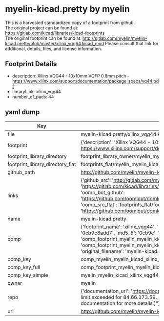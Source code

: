 # myelin-kicad.pretty by myelin  
This is a harvested standardized copy of a footprint from github.  
The original project can be found at:  
https://gitlab.com/kicad/libraries/kicad-footprints  
The original footprint can be found at:
http://gitlab.com/myelin/myelin-kicad.pretty/blob/master/xilinx_vqg64.kicad_mod
Please consult that link for additional, details, files, and license information.  
## Footprint Details
* description: Xilinx VQG44 - 10x10mm VQFP 0.8mm pitch - https://www.xilinx.com/support/documentation/package_specs/vq44.pdf  
* libraryLink: xilinx_vqg44  
* number_of_pads: 44  
## yaml dump  
| Key | Value |  
| --- | --- |  
| file | myelin-kicad.pretty/xilinx_vqg44.kicad_mod |  
| footprint | {'description': 'Xilinx VQG44 - 10x10mm VQFP 0.8mm pitch - https://www.xilinx.com/support/documentation/package_specs/vq44.pdf', 'libraryLink': 'xilinx_vqg44', 'number_of_pads': 44} |  
| footprint_library_directory | footprint_library_owner/myelin_myelin-kicad.pretty |  
| footprint_library_directory_flat | footprints_flat/myelin_myelin_kicad_xilinx_vqg44/working |  
| github_path | http://github.com/myelin/myelin-kicad.pretty/blob/master/xilinx_vqg44.kicad_mod |  
| links | {'github_src': 'http://gitlab.com/myelin/myelin-kicad.pretty/blob/master/xilinx_vqg64.kicad_mod', 'github_src_repo': 'https://gitlab.com/kicad/libraries/kicad-footprints', 'oomp_bot': 'footprints/myelin_myelin_kicad_xilinx_vqg44/working', 'oomp_bot_github': 'https://github.com/oomlout/oomlout_oomp_footprint_bot/tree/main/footprints/myelin_myelin_kicad_xilinx_vqg44/working', 'oomp_src_flat': 'footprints_flat/footprints_flat/myelin_myelin_kicad_xilinx_vqg44/working', 'oomp_src_flat_github': 'https://github.com/oomlout/oomlout_oomp_footprint_src/tree/main/footprints_flat/myelin_myelin_kicad_xilinx_vqg44/working'} |  
| name | myelin-kicad.pretty |  
| oomp | {'footprint_name': 'xilinx_vqg44', 'library_name': 'myelin_kicad', 'md5': '0cb9c8add750a8573213abc59155e8a9', 'md5_10': '0cb9c8add7', 'md5_5': '0cb9c', 'md5_6': '0cb9c8', 'oomp_key': 'oomp_myelin_myelin_kicad_xilinx_vqg44', 'oomp_key_extra': 'oomp_footprint_myelin_myelin_kicad_xilinx_vqg44', 'oomp_key_full': 'oomp_footprint_myelin_myelin_kicad_xilinx_vqg44_0cb9c8', 'oomp_key_simple': 'myelin_myelin_kicad_xilinx_vqg44', 'original_filename': 'myelin-kicad.pretty/xilinx_vqg44.kicad_mod', 'owner_name': 'myelin'} |  
| oomp_key | oomp_myelin_myelin_kicad_xilinx_vqg44 |  
| oomp_key_full | oomp_footprint_myelin_myelin_kicad_xilinx_vqg44 |  
| oomp_key_simple | myelin_myelin_kicad_xilinx_vqg44 |  
| owner | myelin |  
| repo | {'documentation_url': 'https://docs.github.com/rest/overview/resources-in-the-rest-api#rate-limiting', 'message': "API rate limit exceeded for 84.66.173.59. (But here's the good news: Authenticated requests get a higher rate limit. Check out the documentation for more details.)"} |  
| url | http://github.com/myelin/myelin-kicad.pretty |  

